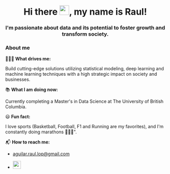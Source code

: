 <h1 align="center"> Hi there <img src="https://media.giphy.com/media/hvRJCLFzcasrR4ia7z/giphy.gif" width="30">, my name is Raul!</h1>

<h3 align="center">I'm passionate about data and its potential to foster growth and transform society.</h3>

<h3>About me</h3>

👨🏻‍💻 **What drives me:** 

Build cutting-edge solutions utilizing statistical modeling, deep learning and machine learning techniques with a high strategic impact on society and businesses.

📚 **What I am doing now:** 

Currently completing a Master's in Data Science at The University of British Columbia.

😃 **Fun fact:** 

I love sports (Basketball, Football, F1 and Running are my favorites), and I'm constantly doing marathons 🏃🏻‍♂️".

📬 **How to reach me:** 

 - aguilar.raul.lop@gmail.com
 - <p><a href="https://www.linkedin.com/in/aguilar-raul/" target="_blank"><img src="https://img.shields.io/badge/-LinkedIn-0e76a8?style=for-the-badge&amp;logo=Linkedin&amp;logoColor=white" style="height:25px" /></a> 
